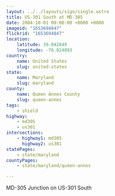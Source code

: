 ```yaml
---
layout: ../../layouts/sign/single.astro
title: US-301 South at MD-305
date: 2004-10-01 00:00:00 +0000 +0000
imageid: "1653694847"
flickrid: "1653694847"
location:
    latitude: 39.042849
    longitude: -76.024893
country:
    name: United States
    slug: united-states
state:
    name: Maryland
    slug: maryland
county:
    name: Queen Annes County
    slug: queen-annes
tags:
    - shield
highway:
    - md305
    - us301
intersections:
    - highway1: md305
      highway2: us301
statePages:
    - state/maryland
countyPages:
    - state/maryland/queen-annes

---
```

MD-305 Junction on US-301 South